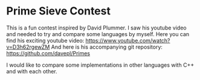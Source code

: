 # Prime Sieve Contest

This is a fun contest inspired by David Plummer.
I saw his youtube video and needed to try and compare some languages by myself.
Here you can find his exciting youtube video:
https://www.youtube.com/watch?v=D3h62rgewZM
And here is his accompanying git repository:
https://github.com/davepl/Primes

I would like to compare some implementations in other languages with C++ and with each other.

